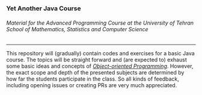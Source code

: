### Yet Another Java Course
###### _Material for the Advanced Programming Course at the University of Tehran School of Mathematics, Statistics and Computer Science_
***
This repository will (gradually) contain codes and exercises for a basic Java course.
The topics will be straight forward and (are expected to) exhaust some basic ideas and concepts of _[Object-oriented Programming](https://en.wikipedia.org/wiki/Object_oriented)_. However, the exact scope and depth of the presented subjects are determined by how far the students participate in the class. So all kinds of feedback, including opening issues or creating PRs are very much appreciated.
